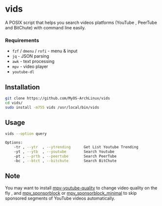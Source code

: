 # vids

A POSIX script that helps you search videos platforms (YouTube , PeerTube and BitChute) with command line easily.

### Requirements
- `fzf` / `dmenu` / `rofi` - menu & input 
- `jq` - JSON parsing
- `awk` - text processing
- `mpv` - video player
- `youtube-dl`

## Installation

```bash
git clone https://github.com/MyOS-ArchLinux/vids
cd vids/
sudo install -m755 vids /usr/local/bin/vids
```

## Usage
```bash
vids --option query

Options:
    -tr , --ytr  , --ytrending      Get List Youtube Trending
    -yt , --ytb  , --youtube        Search Youtube
    -pt , --prtb , --peertube       Search PeerTube
    -bc , --btct , --bitchute       Search BitChute
```
## Note
You may want to install [mpv-youtube-quality](https://github.com/jgreco/mpv-youtube-quality) to change video quality on the fly , and [mpv_sponsorblock](https://github.com/po5/mpv_sponsorblock) or [mpv_sponsorblock_minimal](https://codeberg.org/jouni/mpv_sponsorblock_minimal) to skip sponsored segments of YouTube videos automatically.
